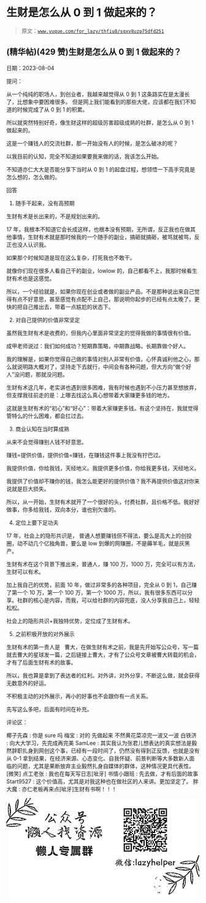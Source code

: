 # 生财是怎么从 0 到 1 做起来的？

> 原文：[`www.yuque.com/for_lazy/thfiu8/sqxv8uzp75dfd251`](https://www.yuque.com/for_lazy/thfiu8/sqxv8uzp75dfd251)



## (精华帖)(429 赞)生财是怎么从 0 到 1 做起来的？ 

日期：2023-08-04 

提问： 

从一个纯纯的职场人，到创业者，我越来越觉得从 0 到 1 这条路实在是太漫长了，比想象中要困难很多。 但是网上我们能看到的那些大佬，应该都在我们不知道的时候完成了从 0 到 1 的积累。 

所以就突然特别好奇，像生财这样的超级厉害超级成熟的社群，是怎么从 0 到 1 做起来的。 

这是一个赚钱人的交流社群，那一开始没有人的时候，是怎么破冰的呢？ 

以我目前的认知，完全不知道如果要我来做的话，我该怎么开始。 

不知道亦仁大大是否能分享下当时从 0 到 1 的起盘过程，想领悟一下高手究竟是怎么想的，怎么做的。 

回答 

1.  随手干起来，没有高预期 

生财有术是长出来的，不是规划出来的。 

17 年，我根本不知道它会长成这样，也根本没有预期，无所谓，反正我也在做其他事情，生财有术就是那时候我的一个随手的副业，搞砸就搞砸，被骂就被骂，反正也没人认识我。 

如果那个时候知道是现在这么复杂，打死我也不敢干。 

就像你们现在很多人看自己干的副业，lowlow 的，自己都看不上，我那时候看生财有术也是这感觉。 

所以，一个经验就是，如果你现在创业或者做的副业产品，不是那种说出来自己觉得有点不好意思，甚至感觉有点配不上自己，那说明你起步的已经有点太晚了。更快的把自己推出去，带着一点尴尬的状态下。 

2.  对自己提供的价值非常坚定 

虽然我生财有术是收费的，但我内心里面非常坚定的觉得我做的事情很有价值。 

成甲老师说过：我们如何成功？短期靠策略，中期靠战略，长期靠做个好人。 

我的理解是，如果你觉得自己做的事情对别人非常有价值，心怀真诚利他之心，那么就说明路大概对了，坚持走下去就行，中间会有各种问题，但大方向“做个好人”没问题，那就没问题。 

生财有术这几年，老实讲也遇到很多困难，我有时候也遇到不小压力甚至想放弃，但支撑我往前走的是：上哪去找这么真心想带着大家赚更多钱的地方。 

这就是生财有术的“初心”和“好心”：带着大家赚更多钱。有这个坚持在，我就觉得管特么的什么困难，都会扛过去。 

3.  商业认知在当时算成熟 

从来不会觉得赚别人钱不好意思。 

赚钱=提供价值，提供价值=赚钱，在赚钱这件事上我没有拧巴过。 

我提供价值，你给我钱，天经地义。我提供更多价值，你给我更多钱，天经地义。 

我提供了价值却不赚你的钱，我怎么能更好的提供价值？我不再提供价值这对你来说就是巨大损失。 

所以，从一开始，生财有术就开了一个很好的头，付费社群，且价格不低。我好好做事，你多给我钱，双向本分，谁也别欠谁的。 

4.  定位上要下足功夫 

17 年，社会上的隐形共识是， 普通人想要赚钱但不得法，要么是高大上的创投圈，动不动几个亿独角兽，要么是 low 到爆的网赚圈，不是薅羊毛，就是灰黑产。 

生财有术在这个背景下推出来，普通人，赚 100 万，1000 万，完全可以有方法，生财可以有术。 

加上我自己的优势，前面 10 年，做过非常多的各种项目，完全从 0 到 1，自己赚了第一个 10 万，第一个 100 万，第一个 1000 万，所以，我有很多东西可以分享。社群的核心是内容，而我，可以给社群的内容兜底，没人分享我自己上，轻轻松松。 

社会上的隐形共识+我独特优势，定位成了生财有术。 

5.  之前积极开放的对外展示 

生财有术的第一贵人是   曹大，在做生财有术之前，我是先开始写公众号，写一篇就去曹大的星球发一篇，之后链接上曹大，才有了公众号文章被曹大转载的机会，才有了后面生财有术的故事。 

所以，我也算是拿到了表达者的红利。对外讲，对外分享，不断这么做，就会获得无数意外的好运。 

不积极主动的对外展示，再小的好事也不会跟你有一点关系。 

先写这么多吧，后面有时间在补充。 

评论区： 

椰子先森 : 你是 sure 吗 梅宝 : 对的 先做起来 不然黄花菜凉完一波又一波 白铁济 : 向大大学习，先完成再完美 SamLee : 其实我认为张君儿想表达的真实想法是毅然辞职扎身到网创这个事，已经有一段时间了，仍然没有得到正反馈，也就是没有从 0-1 拿到结果，在经济来源、心态变化、自我怀疑、前景判断等大多数新人面临的问题，尤其是果断放弃主业毅然扎身自媒体的群体，这种情况更具代表性。[微笑] 点工老张 : 我也在每天写日志[呲牙] 书情小跟班 : 先去做，才有后面的故事 Start9527 : 这个价值高，尤其是对我这种也在做社区的人来讲。更加坚定了。 胖大魔 : 亦仁老板再来点[呲牙]生财有书啊！！！ 

![](img/894d30a529e7c37bcd3392323c99941c.png)  
